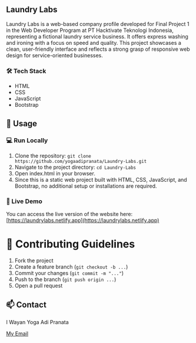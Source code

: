 ## Laundry Labs

Laundry Labs is a web-based company profile developed for Final Project 1 in the Web Developer Program at PT Hacktivate Teknologi Indonesia, representing a fictional laundry service business. It offers express washing and ironing with a focus on speed and quality. This project showcases a clean, user-friendly interface and reflects a strong grasp of responsive web design for service-oriented businesses.

### 🛠️ Tech Stack
* HTML
* CSS
* JavaScript
* Bootstrap

## 🚀 Usage

### 💻 Run Locally
1. Clone the repository:
```git clone https://github.com/yogaadipranata/Laundry-Labs.git```
2. Navigate to the project directory:
```cd Laundry-Labs```
3. Open index.html in your browser.
4. Since this is a static web project built with HTML, CSS, JavaScript, and Bootstrap, no additional setup or installations are required.

### 🔗 Live Demo
You can access the live version of the website here:  
[https://laundrylabs.netlify.app](https://laundrylabs.netlify.app)

# 🤝 Contributing Guidelines
1. Fork the project
2. Create a feature branch (```git checkout -b ...```)
3. Commit your changes (```git commit -m "..."```)
4. Push to the branch (```git push origin ...```)
5. Open a pull request

## 📫 Contact
I Wayan Yoga Adi Pranata

[My Email](mailto:yogaadipranata10@gmail.com)
